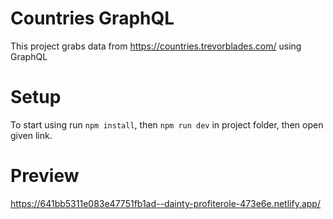 
# Countries GraphQL
This project grabs data from https://countries.trevorblades.com/ using GraphQL

# Setup
To start using run `npm install`, then `npm run dev` in project folder, then open given link.

# Preview
https://641bb5311e083e47751fb1ad--dainty-profiterole-473e6e.netlify.app/

